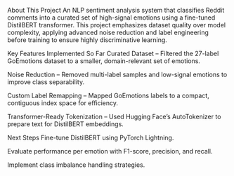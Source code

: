 About This Project
An NLP sentiment analysis system that classifies Reddit comments into a curated set of high-signal emotions using a fine-tuned DistilBERT transformer. This project emphasizes dataset quality over model complexity, applying advanced noise reduction and label engineering before training to ensure highly discriminative learning.

Key Features Implemented So Far
Curated Dataset – Filtered the 27-label GoEmotions dataset to a smaller, domain-relevant set of emotions.

Noise Reduction – Removed multi-label samples and low-signal emotions to improve class separability.

Custom Label Remapping – Mapped GoEmotions labels to a compact, contiguous index space for efficiency.

Transformer-Ready Tokenization – Used Hugging Face’s AutoTokenizer to prepare text for DistilBERT embeddings.

Next Steps
Fine-tune DistilBERT using PyTorch Lightning.

Evaluate performance per emotion with F1-score, precision, and recall.

Implement class imbalance handling strategies.
